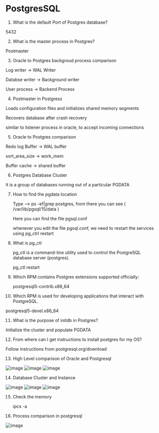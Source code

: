 # PostgresSQL

1. What is the default Port of Postgres database?

5432

2. What is the master process in Postgres?
   
Postmaster

3. Oracle to Postgres backgroud process comparison
   
Log writer -> WAL Writer

Databse writer -> Background writer

User process -> Backend Process

4. Postmaster in Postgress

Loads configuration files and initializes shared memory segments

Recovers database after crash recovery

similar to listener process in oracle, to accept incoming connections

5. Oracle to Postgres comparison
    
Redo log Buffer -> WAL buffer

sort_area_size -> work_mem

Buffer cache -> shared buffer

6. Postgres Database Cluster
    
It is a group of databases running out of a particular PGDATA

7. How to find the pgdata location

   Type --> ps -ef|grep postgres, from there you can see ( /var/lib/pgsql/15/data )
   
   Here you can find the file pgsql.conf

   whenever you edit the file pgsql.conf, we need to restart the services using pg_ctrl restart

8. What is pg_ctl

   pg_ctl is a command-line utility used to control the PostgreSQL database server (postgres).

   pg_ctl restart

9. Which RPM contains Postgres extensions supported officially:

   postgresql5-contrib.x86_64

10. Which RPM is used for developing applications that interact with PostgreSQL.

   postgresql5-devel.x86_64

11. What is the purpose of  initdb in Postgres?

  Initialize the cluster and populate PGDATA

12. From where can I get instructions to install postgres for my OS?

  Follow instructions from postgresql.org/download

13. High Level comparison of Oracle and Postgresql

![image](https://github.com/user-attachments/assets/b0650c42-9ea3-4b96-bb1a-f70e738c536d)
![image](https://github.com/user-attachments/assets/4be98716-66f8-44d7-a2fc-9dfefa1cc3b0)
![image](https://github.com/user-attachments/assets/4b017f62-d871-4b62-a636-d0b4d554b6d5)

14. Database Cluster and Instance

![image](https://github.com/user-attachments/assets/8e3c6043-405d-4e7c-a531-09bdab4c3732)
![image](https://github.com/user-attachments/assets/f080a769-240d-4b7d-ab21-4192933c6d1a)
![image](https://github.com/user-attachments/assets/0a81450a-ce48-4aec-a7d6-a99927232e04)

15. Check the memory

    ipcs -a

16. Process comparison in postgresql

![image](https://github.com/user-attachments/assets/c116a713-236e-4a53-907f-cae48ebfb3fc)














